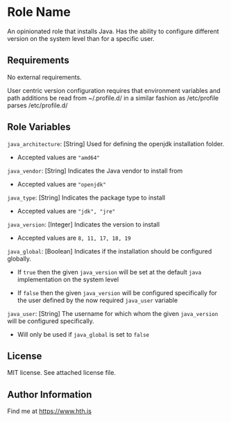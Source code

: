 Role Name
=========

An opinionated role that installs Java. Has the ability to configure different version on the system level than for a specific user.

Requirements
------------

No external requirements.

User centric version configuration requires that environment variables and path additions be read from ~/.profile.d/ 
in a similar fashion as /etc/profile parses /etc/profile.d/


Role Variables
--------------

`java_architecture`: [String] Used for defining the openjdk installation folder. 

- Accepted values are `"amd64"`

`java_vendor`: [String] Indicates the Java vendor to install from

- Accepted values are `"openjdk"`

`java_type`: [String] Indicates the package type to install

- Accepted values are `"jdk", "jre"`

`java_version`: [Integer] Indicates the version to install

- Accepted values are `8, 11, 17, 18, 19`

`java_global`: [Boolean] Indicates if the installation should be configured globally. 

- If `true` then the given `java_version` will be set at the default `java` implementation on the system level

- If `false` then the given `java_version` will be configured specifically for the user defined by the now required `java_user` variable

`java_user`: [String] The username for which whom the given `java_version` will be configured specifically.

- Will only be used if `java_global` is set to `false`


License
-------

MIT license. See attached license file.

Author Information
------------------

Find me at https://www.hth.is
